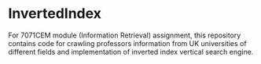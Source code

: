 # InvertedIndex
For 7071CEM module (Information Retrieval) assignment, this repository contains code for crawling professors information from UK universities of different fields and implementation of inverted index vertical search engine. 
